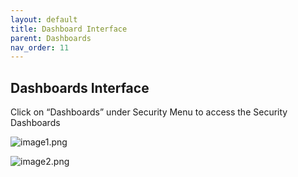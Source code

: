 ```yaml
---
layout: default
title: Dashboard Interface
parent: Dashboards
nav_order: 11
---
```



## Dashboards Interface

Click on “Dashboards” under Security Menu to access the Security Dashboards	

![image1.png]({{site.baseurl}}/images/Oberservability-dashboards/image1.png)

![image2.png]({{site.baseurl}}/images/Oberservability-dashboards/image2.png)